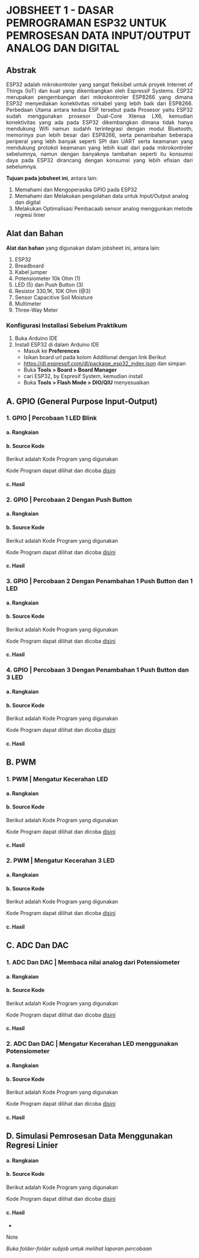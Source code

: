 # JOBSHEET 1 - DASAR PEMROGRAMAN ESP32 UNTUK PEMROSESAN DATA INPUT/OUTPUT ANALOG DAN DIGITAL

## Abstrak
<p align="justify">ESP32 adalah mikrokontroler yang sangat fleksibel untuk proyek Internet of Things (IoT) dan kuat yang dikembangkan oleh Espressif Systems. ESP32 merupakan pengembangan dari mikrokontroler ESP8266 yang dimana ESP32 menyediakan konektivitas nirkabel yang lebih baik dari ESP8266. Perbedaan Utama antara kedua ESP tersebut pada Prosesor yaitu ESP32 sudah menggunakan prosesor Dual-Core Xtensa LX6, kemudian konektivitas yang ada pada ESP32 dikembangkan dimana tidak hanya mendukung Wifi namun sudahh terintegrasi dengan modul Bluetooth, memorinya pun lebih besar dari ESP8266, serta penambahan beberapa periperal yang lebh banyak seperti SPI dan UART serta keamanan yang mendukung protokol keamanan yang lebih kuat dari pada mikrokontroler sebelumnya, namun dengan banyaknya tambahan seperti itu konsumsi daya pada ESP32 dirancang dengan konsumsi yang lebih efisian dari sebelumnya.</p>


**Tujuan pada jobsheet ini**, antara lain:
1. Memahami dan Mengoperasika GPIO pada ESP32
2. Memahami dan Melakukan pengolahan data untuk Input/Output analog dan digital
3. Melakukan Optimalisasi Pembacaab sensor analog menggunkan metode regresi linier
   

## Alat dan Bahan
**Alat dan bahan** yang digunakan dalam jobsheet ini, antara lain:
1) ESP32
2) Breadboard
3) Kabel jumper
4) Potensiometer 10k Ohm (1)
5) LED (5) dan Push Button (3)
6) Resistor 330,1K, 10K Ohm (@3)
7) Sensor Capacitive Soil Moisture
8) Multimeter
9) Three-Way Meter

### Konfigurasi Installasi Sebelum Praktikum
1. Buka Arduino IDE
2. Install ESP32 di dalam Arduino IDE
   - Masuk ke **Preferences**
   - Isikan board url pada kolom Additional dengan link Berikut
   - https://dl.espressif.com/dl/package_esp32_index.json dan simpan
   - Buka **Tools > Board > Board Manager**
   - cari ESP32, by Espresif System, kemudian install
   - Buka **Tools > Flash Mode > DIO/QIU** menyesuaikan

## A. GPIO (General Purpose Input-Output)

### 1. GPIO | Percobaan 1 LED Blink

#### a. Rangkaian 

#### b. Source Kode 
Berikut adalah Kode Program yang digunakan 


Kode Program dapat dilihat dan dicoba <a href="https://github.com/Slametmulyadi50/Embedded-Systems/blob/949f05fa067465d8b75d7fa57da31ae802427fe0/Jobsheet%201/A.%20GPIO/GPIO_LED_Blink.ino">disini</a>

#### c. Hasil


### 2. GPIO | Percobaan 2 Dengan Push Button

#### a. Rangkaian 

#### b. Source Kode 
Berikut adalah Kode Program yang digunakan 


Kode Program dapat dilihat dan dicoba <a href="https://github.com/Slametmulyadi50/Embedded-Systems/blob/83ca03f5bf528b2a96ecef010ff0196dcd0cc840/Jobsheet%201/A.%20GPIO/GPIO_LED_dengan_Push_Button.ino">disini</a>


#### c. Hasil

### 3. GPIO | Percobaan 2 Dengan Penambahan 1 Push Button dan 1 LED

#### a. Rangkaian 

#### b. Source Kode 
Berikut adalah Kode Program yang digunakan 


Kode Program dapat dilihat dan dicoba <a href="https://github.com/Slametmulyadi50/Embedded-Systems/blob/83ca03f5bf528b2a96ecef010ff0196dcd0cc840/Jobsheet%201/A.%20GPIO/GPIO_LED_Tambah_1_LED_dan_1_Push_Button.ino">disini</a>


#### c. Hasil

### 4. GPIO | Percobaan 3 Dengan Penambahan 1 Push Button dan 3 LED

#### a. Rangkaian 

#### b. Source Kode 
Berikut adalah Kode Program yang digunakan 


Kode Program dapat dilihat dan dicoba <a href="https://github.com/Slametmulyadi50/Embedded-Systems/blob/83ca03f5bf528b2a96ecef010ff0196dcd0cc840/Jobsheet%201/A.%20GPIO/GPIO_LED_Tambah_3_LED_dan_1_Push_Button.ino">disini</a>


#### c. Hasil

## B. PWM

### 1. PWM | Mengatur Kecerahan LED

#### a. Rangkaian 

#### b. Source Kode
Berikut adalah Kode Program yang digunakan 


Kode Program dapat dilihat dan dicoba <a href="">disini</a>

#### c. Hasil

### 2. PWM | Mengatur Kecerahan 3 LED

#### a. Rangkaian 

#### b. Source Kode
Berikut adalah Kode Program yang digunakan 


Kode Program dapat dilihat dan dicoba <a href="">disini</a>

#### c. Hasil


## C. ADC Dan DAC

### 1. ADC Dan DAC | Membaca nilai analog dari Potensiometer

#### a. Rangkaian 

#### b. Source Kode
Berikut adalah Kode Program yang digunakan 

Kode Program dapat dilihat dan dicoba <a href="">disini</a>

#### c. Hasil

### 2. ADC Dan DAC | Mengatur Kecerahan LED menggunakan Potensiometer

#### a. Rangkaian 

#### b. Source Kode
Berikut adalah Kode Program yang digunakan 

Kode Program dapat dilihat dan dicoba <a href="">disini</a>

#### c. Hasil

## D. Simulasi Pemrosesan Data Menggunakan Regresi Linier

#### a. Rangkaian 

#### b. Source Kode
Berikut adalah Kode Program yang digunakan 

Kode Program dapat dilihat dan dicoba <a href="">disini</a>

#### c. Hasil
- 


  
> [!NOTE]  
> *Buka folder-folder subjob untuk melihat laporan percobaan*
